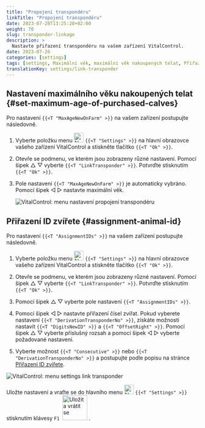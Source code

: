 ```yaml
---
title: "Propojení transpondéru"
linkTitle: "Propojení transpondéru"
date: 2023-07-28T13:25:28+02:00
weight: 70
slug: transponder-linkage
description: >
  Nastavte přiřazení transpondéru na vašem zařízení VitalControl.
date: 2023-07-26
categories: [settings]
tags: [settings, Maximální věk, maximální věk nakoupených telat, Přiřazení ID zvířete]
translationKey: settings/link-transponder
---
```

## Nastavení maximálního věku nakoupených telat {#set-maximum-age-of-purchased-calves}
Pro nastavení `{{<T "MaxAgeNewOnFarm" >}}` na vašem zařízení postupujte následovně.

1. Vyberte položku menu <img src="/icons/gear.svg" width="25" align="bottom" alt="Nastavení" /> `{{<T "Settings" >}}` na hlavní obrazovce vašeho zařízení VitalControl a stiskněte tlačítko `{{<T "Ok" >}}`.

2. Otevře se podmenu, ve kterém jsou zobrazeny různé nastavení. Pomocí šipek △ ▽ vyberte `{{<T "LinkTransponder" >}}`. Potvrďte stisknutím `{{<T "Ok" >}}`.

3. Pole nastavení `{{<T "MaxAgeNewOnFarm" >}}` je automaticky vybráno. Pomocí šipek ◁ ▷ nastavte maximální věk.

    ![VitalControl: menu nastavení propojení transpondéru](../images/maximumage.png "Maximální věk nakoupených telat")

## Přiřazení ID zvířete {#assignment-animal-id}

Pro nastavení `{{<T "AssignmentIDs" >}}` na vašem zařízení postupujte následovně.

1. Vyberte položku menu <img src="/icons/gear.svg" width="25" align="bottom" alt="Nastavení" /> `{{<T "Settings" >}}` na hlavní obrazovce vašeho zařízení VitalControl a stiskněte tlačítko `{{<T "Ok" >}}`.

2. Otevře se podmenu, ve kterém jsou zobrazeny různé nastavení. Pomocí šipek △ ▽ vyberte `{{<T "LinkTransponder" >}}`. Potvrďte stisknutím `{{<T "Ok" >}}`.

3. Pomocí šipek △ ▽ vyberte pole nastavení `{{<T "AssignmentIDs" >}}`.

4. Pomocí šipek ◁ ▷ nastavte přiřazení čísel zvířat. Pokud vyberete nastavení `{{<T "DerivationTransponderNo" >}}`, získáte možnosti nastavit `{{<T "DigitsNewID" >}}` a `{{<T "OffsetRight" >}}`. Pomocí šipek △ ▽ vyberte příslušný rozsah a pomocí šipek ◁ ▷ vyberte požadované nastavení.

5. Vyberte možnost `{{<T "Consecutive" >}}` nebo `{{<T "DerivationTransponderNo" >}}` a postupujte podle popisu na stránce [Přiřazení ID zvířete](../animal-registration/#assignment-animal-id).

![VitalControl: menu settings link transponder](../images/assignmentanimalid.png "Přiřazení ID zvířete")

Uložte nastavení a vraťte se do hlavního menu <img src="/icons/gear.svg" width="25" align="bottom" alt="Nastavení" /> `{{<T "Settings" >}}` stisknutím klávesy `F1` &nbsp;<img src="/icons/footer/save_exit.svg" width="65" align="bottom" alt="Uložit a vrátit se" />&nbsp;.
